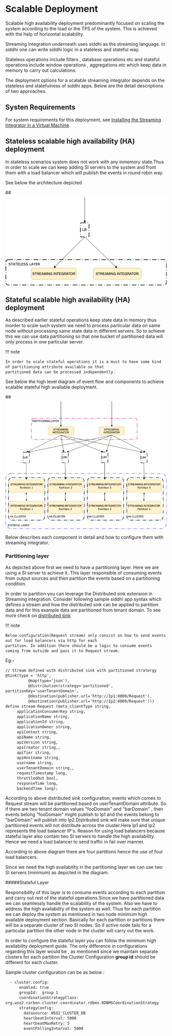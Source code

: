 # Scalable Deployment

Scalable high availability deployment predominantly focused on scaling the system according to the load or the TPS of
the system. This is achieved with the help of horizontal scalability.

Streaming Integration underneath uses siddhi as the streaming language. In siddhi one can write siddhi logic in a 
stateless and stateful way. 

Stateless operations include filters , database operations etc and stateful operations include window operations , 
aggregations etc which keep data in memory to carry out calculations.

The deployment options for a scalable streaming integrator depends on the stateless and statefulness of siddhi apps. 
Below are the detail descriptions of two approaches.

## Systen Requirements

For system requirements for this deployment, see [Installing the Streaming Integrator in a Virtual Machine](installing-si-in-vm.md).

## Stateless scalable high availability (HA) deployment

In stateless scenarios system does not work with any inmemory state.Thus in order to scale we can keep adding SI servers
 to the system and front them with a load balancer which will publish the events in round robin way. 
 
See below the architecture depicted 

##![overview](../images/statelessDeploymentOverview.jpg?)



## Stateful scalable high availability (HA) deployment

As described earlier stateful operations keep state data in memory thus inorder to scale such system we need to process 
particular data on same node without processing same state data in different servers. So to achieve this we can use data 
partitioning so that one bucket of partitioned data will only process in one particular server. 

!!! note

    In order to scale stateful operations it is a must to have some kind of partitioning attribute available so that 
    partitioned data can be processed independently.

See below the high level diagram of event flow and components to achieve scalable stateful high available deployment.

##![overview](../images/statefulDeploymentOverview.jpg?)

Below describes each component in detail and how to configure them with streaming integrator.

### Partitioning layer

As depicted above first we need to have a partitioning layer. Here we are using a SI server to achieve it. This layer 
responsible of consuming events from output sources and then partition the events based on a partitioning condition. 

In order to partition you can leverage the Distributed sink extension in Streaming integration. Consider following 
sample siddhi app syntax which defines a stream and how the distributed sink can be applied to partition data and for
this example data are partitioned from tenant domain. To see more check on 
<a target="_blank" href="https://siddhi.io/en/v5.0/docs/query-guide/#distributed-sink">distributed sink</a>

!!! note

    Below configuration(Request stream) only consist on how to send events out for load balancers via http for each 
    partition. In addition there should be a logic to consume events coming from outside and pass it to Request stream.

Eg:-

    // Stream defined with distributed sink with partitioned stratergy      
    @Sink(type = 'http',
              @map(type='json'),
              @distribution(strategy='partitioned', partitionKey='userTenantDomain',
              @destination(publisher.url='http://Ip1:8009/Request'),
              @destination(publisher.url='http://Ip2:8009/Request')))
    define stream Request (meta_clientType string,
         applicationConsumerKey string,
         applicationName string,
         applicationId string,
         applicationOwner string,
         apiContext string,
         apiName string,
         apiVersion string,
         apiCreator string,,
         apiTier string,
         apiHostname string,
         username string,
         userTenantDomain string,,
         requestTimestamp long,
         throttledOut bool,
         responseTime long,
         backendTime long);
         
    
According to above distributed sink configuration, events which comes to Request stream will be partitioned based on 
userTenantDomain attribute. So if there are two tenant domain values "fooDomain" and "barDomain" , then events belong 
"fooDomain" might publish to Ip1 and the events belong to "barDomain" will publish into Ip2.Distributed sink will make
sure that unique partitioned events will not distribute across the cluster.Here Ip1 and Ip2 represents the load balancer
IP's. Reason for using load balancers because stateful layer also contain two SI servers to handle the high 
availability. Hence we need a load balancer to send traffic in fail over manner.

According to above diagram there are four partitions hence the use of four load balancers.

Since we need the high availability in the partitioning layer we can use two SI servers (minimum) as depicted in the 
diagram.

#####Stateful Layer

Responsibility of this layer is to consume events according to each partition and carry out rest of the stateful 
operations.Since we have partitioned data we can seamlessly handle the scalability of the system. Also we have to address 
the high availability of the system as well. Thus for each partition we can deploy the system as mentioned in two node 
minimum high available deployment section. Basically for each partition or partitions there will be a separate cluster 
of two SI nodes. So if active node fails for a particular partition the other node in the cluster will carry out the 
work.

In order to configure the stateful layer you can follow the minimum high availability deployment guide. The only 
difference in configurations regarding this layer would be , as mentioned since we maintain separate clusters for each
partition the Cluster Configuration **group id** should be different for each cluster.

Sample cluster configuration can be as below  :

    
      - cluster.config:
          enabled: true
          groupId:  group 1
          coordinationStrategyClass: org.wso2.carbon.cluster.coordinator.rdbms.RDBMSCoordinationStrategy
          strategyConfig:
            datasource: WSO2_CLUSTER_DB
            heartbeatInterval: 5000
            heartbeatMaxRetry: 5
            eventPollingInterval: 5000
        
            
           


  

 




